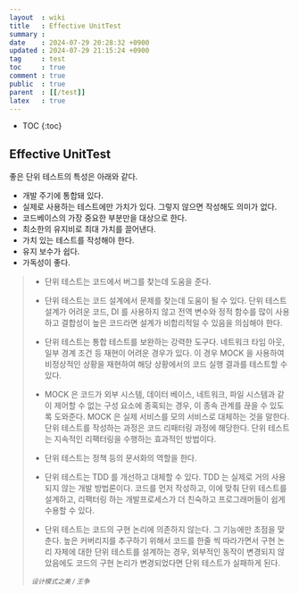 ```yaml
---
layout  : wiki
title   : Effective UnitTest
summary : 
date    : 2024-07-29 20:28:32 +0900
updated : 2024-07-29 21:15:24 +0900
tag     : test
toc     : true
comment : true
public  : true
parent  : [[/test]]
latex   : true
---
```

* TOC
{:toc}

## Effective UnitTest

좋은 단위 테스트의 특성은 아래와 같다.

- 개발 주기에 통합돼 있다.
- 실제로 사용하는 테스트에만 가치가 있다. 그렇지 않으면 작성해도 의미가 없다.
- 코드베이스의 가장 중요한 부분만을 대상으로 한다.
- 최소한의 유지비로 최대 가치를 끌어낸다.
- 가치 있는 테스트를 작성해야 한다.
- 유지 보수가 쉽다.
- 가독성이 좋다.

> - 단위 테스트는 코드에서 버그를 찾는데 도움을 준다.
>
> - 단위 테스트는 코드 설계에서 문제를 찾는데 도움이 될 수 있다. 단위 테스트 설계가 어려운 코드, DI 를 사용하지 않고 전역 변수와 정적 함수를 많이 사용하고 결합성이 높은 코드라면 설계가 비합리적일 수 있음을 의심해야 한다.
>
> - 단위 테스트는 통합 테스트를 보완하는 강력한 도구다. 네트워크 타임 아웃, 일부 경계 조건 등 재현이 어려운 경우가 있다. 이 경우 MOCK 을 사용하여 비정상적인 상황을 재현하여 해당 상황에서의 코드 실행 결과를 테스트할 수 있다.
>
> - MOCK 은 코드가 외부 시스템, 데이터 베이스, 네트워크, 파일 시스템과 같이 제어할 수 없는 구성 요소에 종혹되는 경우, 이 종속 관계를 끊을 수 있도록 도와준다. MOCK 은 실제 서비스를 모의 서비스로 대체하는 것을 말한다.
단위 테스트를 작성하는 과정은 코드 리패터링 과정에 해당한다. 단위 테스트는 지속적인 리팩터링을 수행하는 효과적인 방법이다.
>
> - 단위 테스트는 정책 등의 문서화의 역할을 한다.
>
> - 단위 테스트는 TDD 를 개선하고 대체할 수 있다. TDD 는 실제로 거의 사용되지 않는 개발 방법론이다. 코드를 먼저 작성하고, 이에 맞춰 단위 테스트를 설계하고, 리팩터링 하는 개발프로세스가 더 친숙하고 프로그래머들이 쉽게 수용할 수 있다.
>
> - 단위 테스트는 코드의 구현 논리에 의존하지 않는다. 그 기능에만 초점을 맞춘다. 높은 커버리지를 추구하기 위해서 코드를 한줄 씩 따라가면서 구현 논리 자체에 대한 단위 테스트를 설계하는 경우, 외부적인 동작이 변경되지 않았음에도 코드의 구현 논리가 변경되었다면 단위 테스트가 실패하게 된다.
>
> *<small>设计模式之美 / 王争</small>*